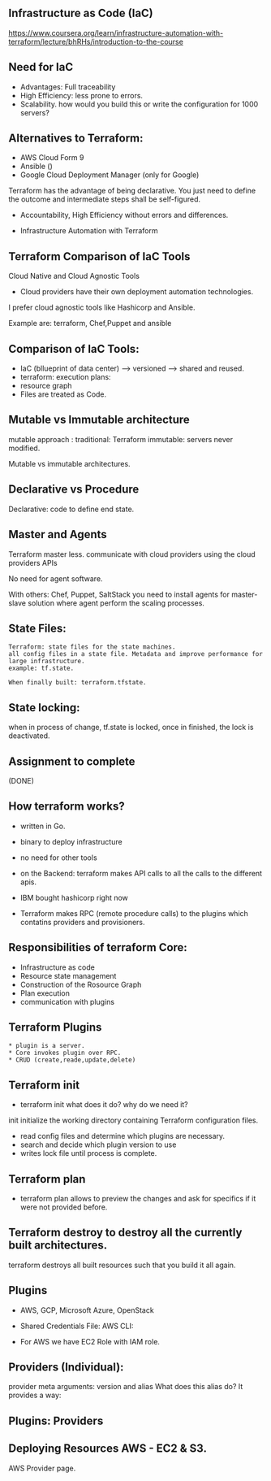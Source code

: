 ## Infrastructure as Code (IaC)
   https://www.coursera.org/learn/infrastructure-automation-with-terraform/lecture/bhRHs/introduction-to-the-course

## Need for IaC
   * Advantages: 
     Full traceability 
   * High Efficiency: less prone to errors.
   * Scalability. how would you build this or write the configuration for 1000 servers? 


## Alternatives to Terraform:
   * AWS Cloud Form 9
   * Ansible ()
   * Google Cloud Deployment Manager (only for Google)

   Terraform has the advantage of being declarative.
   You just need to define the outcome and intermediate steps shall be self-figured.

   * Accountability, High Efficiency without errors and differences. 

   * Infrastructure Automation with Terraform

## Terraform Comparison of IaC Tools
   
   Cloud Native and Cloud Agnostic Tools
   * Cloud providers have their own deployment automation technologies.


   I prefer cloud agnostic tools like Hashicorp and Ansible.

   Example are: terraform, Chef,Puppet and ansible 

## Comparison of IaC Tools: 
   * IaC (bllueprint of data center) --> versioned -->
   shared and reused. 
   * terraform: execution plans:  
   * resource graph
   * Files are treated as Code.


## Mutable vs Immutable architecture
   mutable approach : traditional: 
   Terraform immutable: servers never modified.
   
   Mutable vs immutable architectures. 

## Declarative vs Procedure
   Declarative: code to define end state.

## Master and Agents
   Terraform master less. communicate with cloud providers using the cloud providers APIs

   No need for agent software. 

   With others: Chef, Puppet, SaltStack you need to install agents for master-slave solution where agent perform the scaling processes.


## State Files:
    Terraform: state files for the state machines.
    all config files in a state file. Metadata and improve performance for large infrastructure.
    example: tf.state.

    When finally built: terraform.tfstate.
    
## State locking:
   when in process of change, tf.state is locked, once in finished, the lock is deactivated.
   
## Assignment to complete 
   (DONE)


## How terraform works?
   * written in Go.
   * binary to deploy infrastructure
   * no need for other tools
   * on the Backend: terraform makes API calls to all the calls to the different
     apis.

   * IBM bought hashicorp right now
   * Terraform makes RPC (remote procedure calls) to the plugins which contatins
     providers and provisioners.

## Responsibilities of terraform Core: 
   * Infrastructure as code
   * Resource state management
   * Construction of the Rosource Graph
   * Plan execution
   * communication with plugins

##  Terraform Plugins
    * plugin is a server.
    * Core invokes plugin over RPC.
    * CRUD (create,reade,update,delete)

## Terraform init
   * terraform init
   what does it do? why do we need it?

   init initialize the working directory containing Terraform configuration files.

   * read config files and determine which plugins are necessary.
   * search and decide which plugin version to use
   * writes lock file until process is complete.

## Terraform plan
   * terraform plan allows to preview the changes and ask for specifics if it were not provided before.

## Terraform destroy to destroy all the currently built architectures.
   terraform destroys all built resources such that you build it all again.

## Plugins
   * AWS, GCP, Microsoft Azure, OpenStack

   * Shared Credentials File: AWS CLI: 

   * For AWS we have EC2 Role with IAM role. 

## Providers (Individual):
   provider meta arguments: version and alias
   What does this alias do? It provides a way:

## Plugins: Providers

## Deploying Resources AWS - EC2 & S3.
   AWS Provider page.

##  
